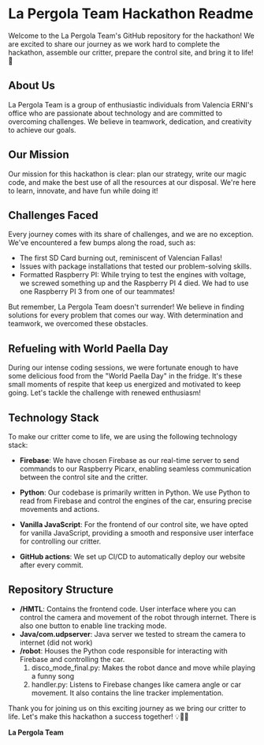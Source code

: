 # La Pergola Team Hackathon Readme

Welcome to the La Pergola Team's GitHub repository for the hackathon! We are excited to share our journey as we work hard to complete the hackathon, assemble our critter, prepare the control site, and bring it to life! 🚀

## About Us

La Pergola Team is a group of enthusiastic individuals from Valencia ERNI's office who are passionate about technology and are committed to overcoming challenges. We believe in teamwork, dedication, and creativity to achieve our goals.

## Our Mission

Our mission for this hackathon is clear: plan our strategy, write our magic code, and make the best use of all the resources at our disposal. We're here to learn, innovate, and have fun while doing it!

## Challenges Faced

Every journey comes with its share of challenges, and we are no exception. We've encountered a few bumps along the road, such as:

- The first SD Card burning out, reminiscent of Valencian Fallas!
- Issues with package installations that tested our problem-solving skills.
- Formatted Raspberry PI: While trying to test the engines with voltage, we screwed something up and the Raspberry PI 4 died. We had to use one Raspberry PI 3 from one of our teammates!

But remember, La Pergola Team doesn't surrender! We believe in finding solutions for every problem that comes our way. With determination and teamwork, we overcomed these obstacles.

## Refueling with World Paella Day

During our intense coding sessions, we were fortunate enough to have some delicious food from the "World Paella Day" in the fridge. It's these small moments of respite that keep us energized and motivated to keep going. Let's tackle the challenge with renewed enthusiasm!

## Technology Stack

To make our critter come to life, we are using the following technology stack:

- **Firebase**: We have chosen Firebase as our real-time server to send commands to our Raspberry Picarx, enabling seamless communication between the control site and the critter.

- **Python**: Our codebase is primarily written in Python. We use Python to read from Firebase and control the engines of the car, ensuring precise movements and actions.

- **Vanilla JavaScript**: For the frontend of our control site, we have opted for vanilla JavaScript, providing a smooth and responsive user interface for controlling our critter.

- **GitHub actions**: We set up CI/CD to automatically deploy our website after every commit.

## Repository Structure

- **/HMTL**: Contains the frontend code. User interface where you can control the camera and movement of the robot through internet. There is also one button to enable line tracking mode.
- **Java/com.udpserver**: Java server we tested to stream the camera to internet (did not work)
- **/robot**: Houses the Python code responsible for interacting with Firebase and controlling the car.
    1. disco_mode_final.py: Makes the robot dance and move while playing a funny song
    2. handler.py: Listens to Firebase changes like camera angle or car movement. It also contains the line tracker implementation.

Thank you for joining us on this exciting journey as we bring our critter to life. Let's make this hackathon a success together! 💡🤖🌟

**La Pergola Team**
